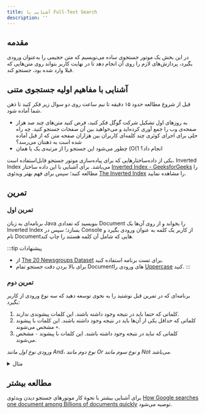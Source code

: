 ```yaml
---
title: آشنایی با Full-Text Search
description: ''
---
```


## مقدمه

در این بخش یک موتور جستجوی ساده می‌نویسیم که متن حجیمی را به‌عنوان ورودی بگیرد، پردازش‌های لازم را روی آن انجام دهد تا در نهایت کاربر بتواند روی متن‌هایی که قبلا وارد شده بود، جستجو کند.

## آشنایی با مفاهیم اولیه جستجوی متنی

قبل از شروع مطالعه حدود ۱۵ دقیقه تا نیم ساعت روی دو سوال زیر فکر کنید تا ذهن شما آماده شود.

- به روز‌های اول تشکیل شرکت گوگل فکر کنید، فرض کنید متن‌های چند صد هزار صفحه‌ی وب را جمع آوری کرده‌اید و می‌خواهید بین آن صفحات جستجو کنید. چه راه حلی برای اجرای کوئری چند کلمه‌ای کاربران بین هزاران صفحه متن که از قبل آماده شده است به ذهنتان می‌رسد؟
- چطور می‌شود این جستجو را از مرتبه‌ی یک یا همان (O(1
انجام داد؟

یکی از داده‌ساختارهایی که برای پیاده‌سازی موتور جستجو قابل‌استفاده است، Inverted Index
می‌باشد. برای آشنایی با این داده ساختار [Inverted Index - GeeksforGeeks](https://www.geeksforgeeks.org/inverted-index/)
را مطالعه کنید؛ سپس برای فهم بهتر
ویدئوی [The Inverted Index](https://www.youtube.com/watch?v=bnP6TsqyF30)
را مشاهده نمایید.

## تمرین

### تمرین اول

برنامه‌ای به زبان Java
بنویسید که تعدادی Document
را بخواند و از روی آن‌ها یک  Inverted Index
بسازد؛
سپس در Console
از کاربر یک کلمه به عنوان ورودی بگیرد و نام Documentهایی
که شامل آن کلمه هستند را چاپ کند.

:::tip پیشنهادات

- از  [The 20 Newsgroups Dataset](\static\datasets\the-20-newsgroups.zip)
برای تست برنامه استفاده کنید.
- برای بالا بردن دقت جستجو تمام Documentهای ورودی را [Uppercase](https://docs.microsoft.com/en-us/dotnet/fundamentals/code-analysis/quality-rules/ca1308#rule-description)
کنید.
:::

### تمرین دوم

برنامه‌ای که در تمرین قبل نوشتید را به نحوی توسعه دهید که سه نوع ورودی از کاربر بگیرد:

   1. کلماتی که حتما باید در نتیجه وجود داشته باشند. این کلمات پیشوندی ندارند.
   1. کلماتی که حداقل یکی از آن‌ها باید در نتیجه وجود داشته باشند. این کلمات با پیشوند `+` مشخص می‌شوند.
   1. کلماتی که نباید در نتیجه وجود داشته باشند. این کلمات با پیشوند `-` مشخص می‌شوند.

*ورودی نوع اول مانند And، نوع دوم مانند Or و نوع سوم مانند Not می‌باشد.*
  
<details>
  <summary>مثال</summary>
  <div>

```
get help +illness +disease -cough
```

با استفاده از Query
بالا می‌توانیم Documentهایی
را پیدا کنیم که حتماً شامل عبارات `get`
و `help`
و همچنین حداقل یکی از عبارات `illness`
و `disease`
باشند و شامل عبارت `cough`
نباشند.
  </div>
</details>

## مطالعه بیشتر

 برای آشنایی بیشتر با نحوۀ کار موتور‌های جستجو دیدن ویدئوی [How Google searches one document among Billions of documents quickly](https://www.youtube.com/watch?v=CeGtqouT8eA)
 توصیه می‌شود.
